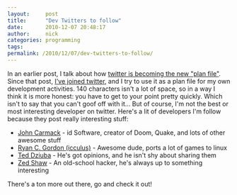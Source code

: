 ```yaml
---
layout:     post
title:      "Dev Twitters to follow"
date:       2010-12-07 20:48:17
author:     nick
categories: programming
tags:  
permalink: /2010/12/07/dev-twitters-to-follow/
---
```

In an earlier post, I talk about how [twitter is becoming the new "plan file"](http://ironboundsoftware.com/blog/2010/08/18/are-tweets-the-new-plan/). Since that post, [I've joined twitter](http://twitter.com/nloadholtes), and I try to use it as a plan file for my own development activities. 140 characters isn't a lot of space, so in a way I think it is more honest: you have to get to your point pretty quickly. Which isn't to say that you can't goof off with it... But of course, I'm not the best or most interesting developer on twitter. Here's a lit of developers I'm follow because they post really interesting stuff: 

  * [John Carmack](http://twitter.com/#!/ID_AA_Carmack) \- id Software, creator of Doom, Quake, and lots of other awesome stuff
  * [Ryan C. Gordon (icculus)](http://twitter.com/#!/icculus) \- Awesome dude, ports a lot of games to linux
  * [Ted Dziuba](http://twitter.com/#!/dozba) \- He's got opinions, and he isn't shy about sharing them
  * [Zed Shaw](http://twitter.com/#!/zedshaw) \- An old-school hacker, he's always up to something interesting

There's a ton more out there, go and check it out!
